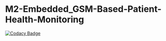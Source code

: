 # M2-Embedded_GSM-Based-Patient-Health-Monitoring
[![Codacy Badge](https://app.codacy.com/project/badge/Grade/d210c620ca8c49b5a727e2a95dedb13a)](https://www.codacy.com/gh/y2899/M2-Embedded_GSM-Based-Patient-Health-Monitoring/dashboard?utm_source=github.com&amp;utm_medium=referral&amp;utm_content=y2899/M2-Embedded_GSM-Based-Patient-Health-Monitoring&amp;utm_campaign=Badge_Grade)



